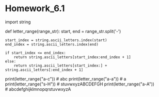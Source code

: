 # Homework_6.1


import string


def letter_range(range_str):
    start, end = range_str.split('-')

    start_index = string.ascii_letters.index(start)
    end_index = string.ascii_letters.index(end)

    if start_index <= end_index:
        return string.ascii_letters[start_index:end_index + 1]
    else:
        return string.ascii_letters[start_index:] + string.ascii_letters[:end_index + 1]


print(letter_range("a-c"))  # abc
print(letter_range("a-a"))  # a
print(letter_range("s-H"))  # stuvwxyzABCDEFGH
print(letter_range("a-A"))  # abcdefghijklmnopqrstuvwxyzA
